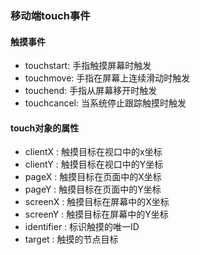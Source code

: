 ### 移动端touch事件

#### 触摸事件

 - touchstart: 手指触摸屏幕时触发
 - touchmove: 手指在屏幕上连续滑动时触发
 - touchend: 手指从屏幕移开时触发
 - touchcancel: 当系统停止跟踪触摸时触发

#### touch对象的属性

 - clientX : 触摸目标在视口中的x坐标
 - clientY : 触摸目标在视口中的Y坐标
 - pageX : 触摸目标在页面中的X坐标
 - pageY : 触摸目标在页面中的Y坐标
 - screenX : 触摸目标在屏幕中的X坐标
 - screenY : 触摸目标在屏幕中的Y坐标
 - identifier : 标识触摸的唯一ID
 - target : 触摸的节点目标 